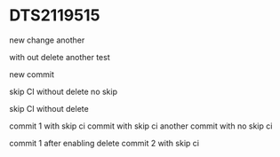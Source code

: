 # DTS2119515

new change
another

with out delete
another
test

new commit

skip CI without delete 
no skip





skip CI without delete 

commit 1 with skip ci
commit with skip ci
another commit with no skip ci

commit 1 after enabling delete 
commit 2 with skip ci
